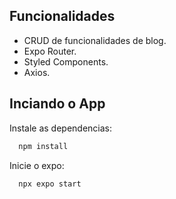 ## Funcionalidades

- CRUD de funcionalidades de blog.
- Expo Router.
- Styled Components.
- Axios.


## Inciando o App

Instale as dependencias:

```bash
  npm install 
```
Inicie o expo:

```bash
  npx expo start 
```

